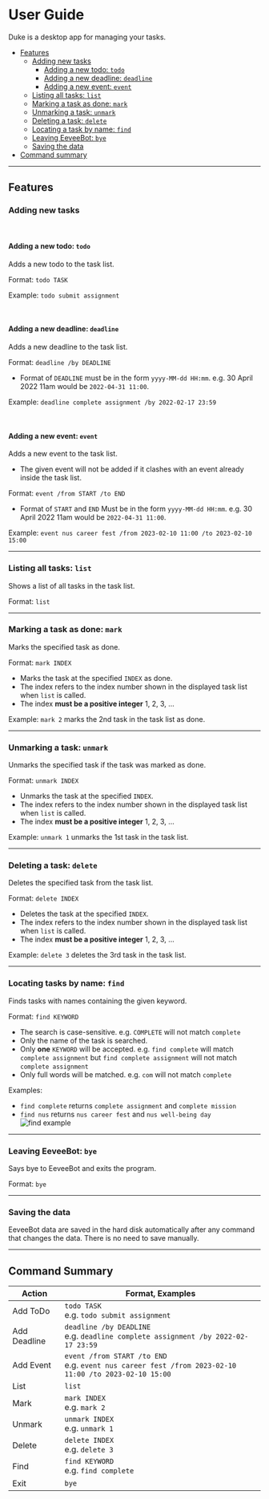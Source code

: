 # User Guide

Duke is a desktop app for managing your tasks.

- [Features](#features)
  - [Adding new tasks]()
    - [Adding a new todo: `todo`](#adding-a-new-todo--todo)
    - [Adding a new deadline: `deadline`](#adding-a-new-deadline--deadline)
    - [Adding a new event: `event`](#adding-a-new-event--event)
  - [Listing all tasks: `list`](#listing-all-tasks--list)
  - [Marking a task as done: `mark`](#marking-a-task-as-done--mark)
  - [Unmarking a task: `unmark`](#unmarking-a-task--unmark)
  - [Deleting a task: `delete`](#deleting-a-task--delete)
  - [Locating a task by name: `find`](#locating-tasks-by-name--find)
  - [Leaving EeveeBot: `bye`](#leaving-eeveebot--bye)
  - [Saving the data](#saving-the-data)
- [Command summary](#command-summary)

---

## Features 

### Adding new tasks

<br>

#### Adding a new todo: `todo`

Adds a new todo to the task list.

Format: `todo TASK`

Example: `todo submit assignment`

<br>

#### Adding a new deadline: `deadline`

Adds a new deadline to the task list.

Format: `deadline /by DEADLINE`
- Format of `DEADLINE` must be in the form `yyyy-MM-dd HH:mm`. 
e.g. 30 April 2022 11am would be `2022-04-31 11:00`.

Example: `deadline complete assignment /by 2022-02-17 23:59`

<br>

#### Adding a new event: `event`

Adds a  new event to the task list.
- The given event will not be added if it clashes with an event already inside the task list.

Format: `event /from START /to END`
- Format of `START` and `END` Must be in the form `yyyy-MM-dd HH:mm`.
  e.g. 30 April 2022 11am would be `2022-04-31 11:00`.

Example: `event nus career fest /from 2023-02-10 11:00 /to 2023-02-10 15:00`

---

### Listing all tasks: `list`

Shows a list of all tasks in the task list.

Format: `list`

---

### Marking a task as done: `mark`

Marks the specified task as done.

Format: `mark INDEX`
- Marks the task at the specified `INDEX` as done.
- The index refers to the index number shown in the displayed task list when `list` is called.
- The index **must be a positive integer** 1, 2, 3, ...

Example: `mark 2` marks the 2nd task in the task list as done.

---

### Unmarking a task: `unmark`

Unmarks the specified task if the task was marked as done.

Format: `unmark INDEX`
- Unmarks the task at the specified `INDEX`.
- The index refers to the index number shown in the displayed task list when `list` is called.
- The index **must be a positive integer** 1, 2, 3, ...
  
Example: `unmark 1` unmarks the 1st task in the task list.

---

### Deleting a task: `delete`

Deletes the specified task from the task list.

Format: `delete INDEX`
- Deletes the task at the specified `INDEX`.
- The index refers to the index number shown in the displayed task list when `list` is called.
- The index **must be a positive integer** 1, 2, 3, ...

Example: `delete 3` deletes the 3rd task in the task list.

---

### Locating tasks by name: `find`

Finds tasks with names containing the given keyword.

Format: `find KEYWORD`
- The search is case-sensitive. e.g. `COMPLETE` will not match `complete`
- Only the name of the task is searched.
- Only **one** `KEYWORD` will be accepted. e.g. `find complete` will match `complete assignment` 
but `find complete assignment` will not match `complete assignment`
- Only full words will be matched. e.g. `com` will not match `complete`

Examples:
- `find complete` returns `complete assignment` and `complete mission`
- `find nus` returns `nus career fest` and `nus well-being day`
![`find` example](/find.png)

---

### Leaving EeveeBot: `bye`

Says bye to EeveeBot and exits the program.

Format: `bye`

---

### Saving the data

EeveeBot data are saved in the hard disk automatically after any command that changes the data.
There is no need to save manually.

---

## Command Summary

| Action       | Format, Examples                                                                                         |
|--------------|----------------------------------------------------------------------------------------------------------|
| Add ToDo     | `todo TASK`<br/>e.g. `todo submit assignment`                                                            |
| Add Deadline | `deadline /by DEADLINE`<br/>e.g. `deadline complete assignment /by 2022-02-17 23:59`                     |                                                      |
| Add Event    | `event /from START /to END`<br/>e.g. `event nus career fest /from 2023-02-10 11:00 /to 2023-02-10 15:00` |
| List         | `list`                                                                                                   |
| Mark         | `mark INDEX`<br/>e.g. `mark 2`                                                                           |
| Unmark       | `unmark INDEX`<br/>e.g. `unmark 1`                                                                       |
| Delete       | `delete INDEX`<br/>e.g. `delete 3`                                                                       |
| Find         | `find KEYWORD`<br/>e.g. `find complete`                                                                  |
| Exit         | `bye`                                                                                                    |
